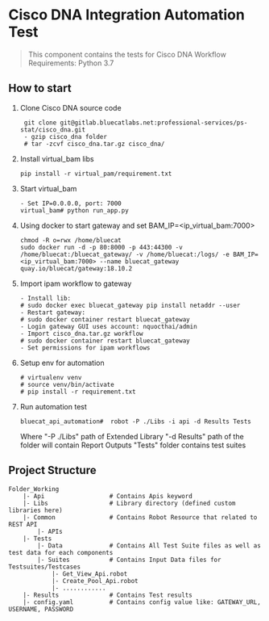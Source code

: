 # Cisco DNA Integration Automation Test

> This component contains the tests for Cisco DNA Workflow
Requirements: Python 3.7

## How to start
1. Clone Cisco DNA source code
   ```
	git clone git@gitlab.bluecatlabs.net:professional-services/ps-stat/cisco_dna.git
	- gzip cisco_dna folder
	# tar -zcvf cisco_dna.tar.gz cisco_dna/
    ```
2. Install virtual_bam libs
	```
	pip install -r virtual_pam/requirement.txt
	```

3. Start virtual_bam
	```
	- Set IP=0.0.0.0, port: 7000
	virtual_bam# python run_app.py
	```

4. Using docker to start gateway and set BAM_IP=<ip_virtual_bam:7000>
	```
	chmod -R o=rwx /home/bluecat
	sudo docker run -d -p 80:8000 -p 443:44300 -v /home/bluecat:/bluecat_gateway/ -v /home/bluecat:/logs/ -e BAM_IP=<ip_virtual_bam:7000> --name bluecat_gateway quay.io/bluecat/gateway:18.10.2
	```

5. Import ipam workflow to gateway
	```
	- Install lib: 
	# sudo docker exec bluecat_gateway pip install netaddr --user
	- Restart gateway: 
	# sudo docker container restart bluecat_gateway
	- Login gateway GUI uses account: nquocthai/admin
	- Import cisco_dna.tar.gz workflow
	# sudo docker container restart bluecat_gateway
	- Set permissions for ipam workflows 
	```

6. Setup env for automation
	```
	# virtualenv venv
	# source venv/bin/activate
	# pip install -r requirement.txt
	```

7. Run automation test
	```
	bluecat_api_automation#  robot -P ./Libs -i api -d Results Tests
	```

    Where
            "-P ./Libs"   path of Extended Library
            "-d Results"  path of the folder will contain Report Outputs
            "Tests"       folder contains test suites

## Project Structure
    Folder_Working
        |- Api                  # Contains Apis keyword
        |- Libs                 # Library directory (defined custom libraries here)
        |- Common               # Contains Robot Resource that related to REST API
            |- APIs
        |- Tests                
            |- Data             # Contains All Test Suite files as well as test data for each components
            |- Suites           # Contains Input Data files for Testsuites/Testcases
                |- Get_View_Api.robot
                |- Create_Pool_Api.robot
                |- ............
        |- Results              # Contains Test results
        |- config.yaml          # Contains config value like: GATEWAY_URL, USERNAME, PASSWORD

